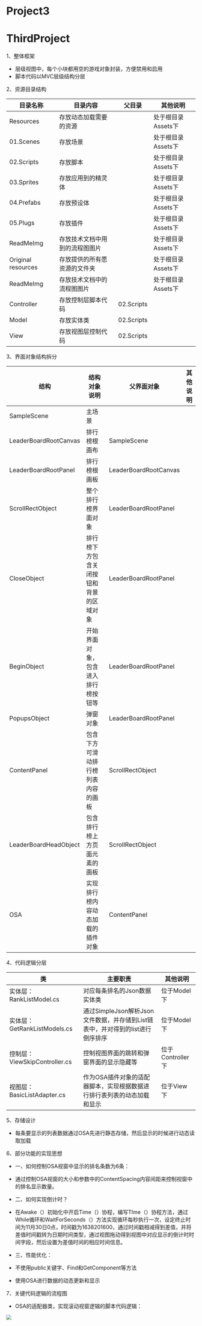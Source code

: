 # Project3

# ThirdProject

1、整体框架

- 层级视图中，每个小块都用空的游戏对象封装，方便禁用和启用
- 脚本代码以MVC层级结构分层



2、资源目录结构

| 目录名称           | 目录内容                       | 父目录     | 其他说明           |
| ------------------ | ------------------------------ | ---------- | ------------------ |
| Resources          | 存放动态加载需要的资源         |            | 处于根目录Assets下 |
| 01.Scenes          | 存放场景                       |            | 处于根目录Assets下 |
| 02.Scripts         | 存放脚本                       |            | 处于根目录Assets下 |
| 03.Sprites         | 存放应用到的精灵体             |            | 处于根目录Assets下 |
| 04.Prefabs         | 存放预设体                     |            | 处于根目录Assets下 |
| 05.Plugs           | 存放插件                       |            | 处于根目录Assets下 |
| ReadMeImg          | 存放技术文档中用到的流程图图片 |            | 处于根目录Assets下 |
| Original resources | 存放提供的所有愿资源的文件夹   |            | 处于根目录Assets下 |
| ReadMeImg          | 存放技术文档中的流程图图片     |            | 处于根目录Assets下 |
| Controller         | 存放控制层脚本代码             | 02.Scripts |                    |
| Model              | 存放实体类                     | 02.Scripts |                    |
| View               | 存放视图层控制代码             | 02.Scripts |                    |



3、界面对象结构拆分

| 结构                  | 结构对象说明                           | 父界面对象            | 其他说明 |
| --------------------- | -------------------------------------- | --------------------- | -------- |
| SampleScene           | 主场景                                 |                       |          |
| LeaderBoardRootCanvas | 排行榜根画布                           | SampleScene           |          |
| LeaderBoardRootPanel  | 排行榜根画板                           | LeaderBoardRootCanvas |          |
| ScrollRectObject      | 整个排行榜界面对象                     | LeaderBoardRootPanel  |          |
| CloseObject           | 排行榜下方包含关闭按钮和背景的区域对象 | LeaderBoardRootPanel  |          |
| BeginObject           | 开始界面对象，包含进入排行榜按钮等     | LeaderBoardRootPanel  |          |
| PopupsObject          | 弹窗对象                               | LeaderBoardRootPanel  |          |
| ContentPanel          | 包含下方可滑动排行榜列表内容的画板     | ScrollRectObject      |          |
| LeaderBoardHeadObject | 包含排行榜上方页面元素的画板           | ScrollRectObject      |          |
| OSA                   | 实现排行榜内容动态加载的插件对象       | ContentPanel          |          |



4、代码逻辑分层

| 类                            | 主要职责                                                     | 其他说明         |
| ----------------------------- | ------------------------------------------------------------ | ---------------- |
| 实体层：RankListModel.cs      | 对应每条排名的Json数据实体类                                 | 位于Model下      |
| 实体层：GetRankListModels.cs  | 通过SimpleJson解析Json文件数据，并存储到List链表中，并对得到的list进行倒序排序 | 位于Model下      |
| 控制层：ViewSkipController.cs | 控制视图界面的跳转和弹窗界面的显示隐藏等                     | 位于Controller下 |
| 视图层：BasicListAdapter.cs   | 作为OSA插件对象的适配器脚本，实现根据数据进行排行表列表的动态加载和显示 | 位于View下       |



5、存储设计

- 每条要显示的列表数据通过OSA先进行静态存储，然后显示的时候进行动态读取加载



6、部分功能的实现思想

- 一、如何控制OSA视窗中显示的排名条数为6条：
- 通过控制OSA视窗的大小和参数中的ContentSpacing内容间距来控制视窗中的排名显示数量。

- 二、如何实现倒计时？
- 在Awake（）初始化中开启Time（）协程，编写TIme（）协程方法，通过While循环和WaitForSeconds（）方法实现循环每秒执行一次，设定终止时间为11月30日0点，时间戳为1638201600，通过时间戳相减得到差值，并将差值时间戳转为日期时间类型，通过视图拖动得到视图中对应显示的倒计时时间字段，然后设置为差值时间的相应时间信息。
- 三、性能优化：
- 不使用public关键字、Find和GetComponent等方法
- 使用OSA进行数据的动态更新和显示


7、关键代码逻辑的流程图

- OSA的适配器类，实现滚动视窗逻辑的脚本代码逻辑：

<img src="https://github.com/89trillion-xuda/Project2/blob/master/Assets/ReadMeImg/BasicListAdapter.cs.png" style="zoom:80%;" />





